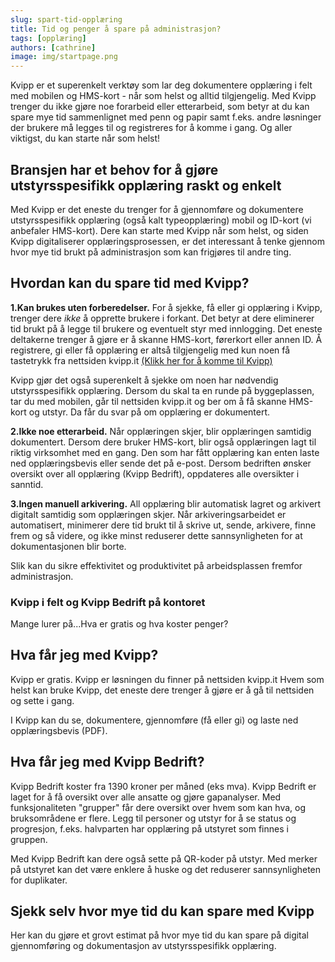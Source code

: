 ```yaml
---
slug: spart-tid-opplæring
title: Tid og penger å spare på administrasjon?
tags: [opplæring]
authors: [cathrine]
image: img/startpage.png
---
```

Kvipp er et superenkelt verktøy som lar deg dokumentere opplæring i felt med mobilen og HMS-kort - når som helst og alltid tilgjengelig. Med Kvipp trenger du ikke gjøre noe forarbeid eller etterarbeid, som betyr at du kan spare mye tid sammenlignet med penn og papir samt f.eks. andre løsninger der brukere må legges til og registreres for å komme i gang. Og aller viktigst, du kan starte når som helst!
<!-- truncate -->

## Bransjen har et behov for å gjøre utstyrsspesifikk opplæring raskt og enkelt

Med Kvipp er det eneste du trenger for å gjennomføre og dokumentere utstyrsspesifikk opplæring (også kalt typeopplæring) mobil og ID-kort (vi anbefaler HMS-kort). Dere kan starte med Kvipp når som helst, og siden Kvipp digitaliserer opplæringsprosessen, er det interessant å tenke gjennom hvor mye tid brukt på administrasjon som kan frigjøres til andre ting.

## Hvordan kan du spare tid med Kvipp?

**1.Kan brukes uten forberedelser.**
For å sjekke, få eller gi opplæring i Kvipp, trenger dere *ikke* å opprette brukere i forkant. Det betyr at dere eliminerer tid brukt på å legge til brukere og eventuelt styr med innlogging. Det eneste deltakerne trenger å gjøre er å skanne HMS-kort, førerkort eller annen ID. Å registrere, gi eller få opplæring er altså tilgjengelig med kun noen få tastetrykk fra nettsiden kvipp.it [(Klikk her for å komme til Kvipp)](https://kvipp.it)

Kvipp gjør det også superenkelt å sjekke om noen har nødvendig utstyrsspesifikk opplæring. Dersom du skal ta en runde på byggeplassen, tar du med mobilen, går til nettsiden kvipp.it og ber om å få skanne HMS-kort og utstyr. Da får du svar på om opplæring er dokumentert.

**2.Ikke noe etterarbeid.**
Når opplæringen skjer, blir opplæringen samtidig dokumentert. Dersom dere bruker HMS-kort, blir også opplæringen lagt til riktig virksomhet med en gang. Den som har fått opplæring kan enten laste ned opplæringsbevis eller sende det på e-post. Dersom bedriften ønsker oversikt over all opplæring (Kvipp Bedrift), oppdateres alle oversikter i sanntid.

**3.Ingen manuell arkivering.**
All opplæring blir automatisk lagret og arkivert digitalt samtidig som opplæringen skjer. Når arkiveringsarbeidet er automatisert, minimerer dere tid brukt til å skrive ut, sende, arkivere, finne frem og så videre, og ikke minst reduserer dette sannsynligheten for at dokumentasjonen blir borte.

Slik kan du sikre effektivitet og produktivitet på arbeidsplassen fremfor administrasjon.

### Kvipp i felt og Kvipp Bedrift på kontoret
Mange lurer på...Hva er gratis og hva koster penger?

## Hva får jeg med Kvipp?

Kvipp er gratis. Kvipp er løsningen du finner på nettsiden kvipp.it Hvem som helst kan bruke Kvipp, det eneste dere trenger å gjøre er å gå til nettsiden og sette i gang.

I Kvipp kan du se, dokumentere, gjennomføre (få eller gi) og laste ned opplæringsbevis (PDF).

## Hva får jeg med Kvipp Bedrift?

Kvipp Bedrift koster fra 1390 kroner per måned (eks mva). Kvipp Bedrift er laget for å få oversikt over alle ansatte og gjøre gapanalyser. Med funksjonaliteten "grupper" får dere oversikt over hvem som kan hva, og bruksområdene er flere. Legg til personer og utstyr for å se status og progresjon, f.eks. halvparten har opplæring på utstyret som finnes i gruppen.

Med Kvipp Bedrift kan dere også sette på QR-koder på utstyr. Med merker på utstyret kan det være enklere å huske og det reduserer sannsynligheten for duplikater.

## Sjekk selv hvor mye tid du kan spare med Kvipp
Her kan du gjøre et grovt estimat på hvor mye tid du kan spare på digital gjennomføring og dokumentasjon av utstyrsspesifikk opplæring.

<div class="elfsight-app-6030280a-de24-4c4c-bb05-b9a0c60cb56e" data-elfsight-app-lazy></div>